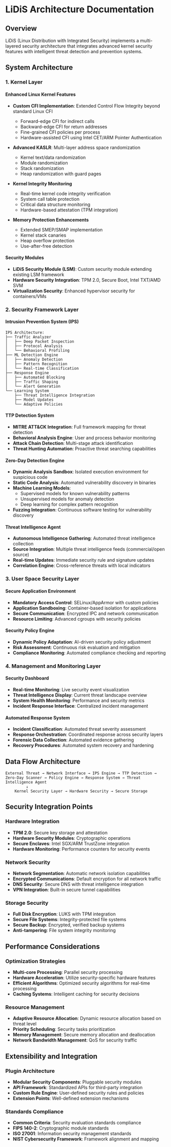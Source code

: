 # LiDiS Architecture Documentation

## Overview

LiDiS (Linux Distribution with Integrated Security) implements a multi-layered security architecture that integrates advanced kernel security features with intelligent threat detection and prevention systems.

## System Architecture

### 1. Kernel Layer

#### Enhanced Linux Kernel Features
- **Custom CFI Implementation**: Extended Control Flow Integrity beyond standard Linux CFI
  - Forward-edge CFI for indirect calls
  - Backward-edge CFI for return addresses
  - Fine-grained CFI policies per process
  - Hardware-assisted CFI using Intel CET/ARM Pointer Authentication

- **Advanced KASLR**: Multi-layer address space randomization
  - Kernel text/data randomization
  - Module randomization
  - Stack randomization
  - Heap randomization with guard pages

- **Kernel Integrity Monitoring**
  - Real-time kernel code integrity verification
  - System call table protection
  - Critical data structure monitoring
  - Hardware-based attestation (TPM integration)

- **Memory Protection Enhancements**
  - Extended SMEP/SMAP implementation
  - Kernel stack canaries
  - Heap overflow protection
  - Use-after-free detection

#### Security Modules
- **LiDiS Security Module (LSM)**: Custom security module extending existing LSM framework
- **Hardware Security Integration**: TPM 2.0, Secure Boot, Intel TXT/AMD SVM
- **Virtualization Security**: Enhanced hypervisor security for containers/VMs

### 2. Security Framework Layer

#### Intrusion Prevention System (IPS)
```
IPS Architecture:
├── Traffic Analyzer
│   ├── Deep Packet Inspection
│   ├── Protocol Analysis
│   └── Behavioral Profiling
├── ML Detection Engine
│   ├── Anomaly Detection
│   ├── Pattern Recognition
│   └── Real-time Classification
├── Response Engine
│   ├── Automated Blocking
│   ├── Traffic Shaping
│   └── Alert Generation
└── Learning System
    ├── Threat Intelligence Integration
    ├── Model Updates
    └── Adaptive Policies
```

#### TTP Detection System
- **MITRE ATT&CK Integration**: Full framework mapping for threat detection
- **Behavioral Analysis Engine**: User and process behavior monitoring
- **Attack Chain Detection**: Multi-stage attack identification
- **Threat Hunting Automation**: Proactive threat searching capabilities

#### Zero-Day Detection Engine
- **Dynamic Analysis Sandbox**: Isolated execution environment for suspicious code
- **Static Code Analysis**: Automated vulnerability discovery in binaries
- **Machine Learning Models**: 
  - Supervised models for known vulnerability patterns
  - Unsupervised models for anomaly detection
  - Deep learning for complex pattern recognition
- **Fuzzing Integration**: Continuous software testing for vulnerability discovery

#### Threat Intelligence Agent
- **Autonomous Intelligence Gathering**: Automated threat intelligence collection
- **Source Integration**: Multiple threat intelligence feeds (commercial/open source)
- **Real-time Updates**: Immediate security rule and signature updates
- **Correlation Engine**: Cross-reference threats with local indicators

### 3. User Space Security Layer

#### Secure Application Environment
- **Mandatory Access Control**: SELinux/AppArmor with custom policies
- **Application Sandboxing**: Container-based isolation for applications
- **Secure Communication**: Encrypted IPC and network communication
- **Resource Limiting**: Advanced cgroups with security policies

#### Security Policy Engine
- **Dynamic Policy Adaptation**: AI-driven security policy adjustment
- **Risk Assessment**: Continuous risk evaluation and mitigation
- **Compliance Monitoring**: Automated compliance checking and reporting

### 4. Management and Monitoring Layer

#### Security Dashboard
- **Real-time Monitoring**: Live security event visualization
- **Threat Intelligence Display**: Current threat landscape overview
- **System Health Monitoring**: Performance and security metrics
- **Incident Response Interface**: Centralized incident management

#### Automated Response System
- **Incident Classification**: Automated threat severity assessment
- **Response Orchestration**: Coordinated response across security layers
- **Forensic Data Collection**: Automated evidence gathering
- **Recovery Procedures**: Automated system recovery and hardening

## Data Flow Architecture

```
External Threat → Network Interface → IPS Engine → TTP Detection → 
Zero-Day Scanner → Policy Engine → Response System → Threat Intelligence Agent
         ↓
    Kernel Security Layer → Hardware Security → Secure Storage
```

## Security Integration Points

### Hardware Integration
- **TPM 2.0**: Secure key storage and attestation
- **Hardware Security Modules**: Cryptographic operations
- **Secure Enclaves**: Intel SGX/ARM TrustZone integration
- **Hardware Monitoring**: Performance counters for security events

### Network Security
- **Network Segmentation**: Automatic network isolation capabilities
- **Encrypted Communications**: Default encryption for all network traffic
- **DNS Security**: Secure DNS with threat intelligence integration
- **VPN Integration**: Built-in secure tunnel capabilities

### Storage Security
- **Full Disk Encryption**: LUKS with TPM integration
- **Secure File Systems**: Integrity-protected file systems
- **Secure Backup**: Encrypted, verified backup systems
- **Anti-tampering**: File system integrity monitoring

## Performance Considerations

### Optimization Strategies
- **Multi-core Processing**: Parallel security processing
- **Hardware Acceleration**: Utilize security-specific hardware features
- **Efficient Algorithms**: Optimized security algorithms for real-time processing
- **Caching Systems**: Intelligent caching for security decisions

### Resource Management
- **Adaptive Resource Allocation**: Dynamic resource allocation based on threat level
- **Priority Scheduling**: Security tasks prioritization
- **Memory Management**: Secure memory allocation and deallocation
- **Network Bandwidth Management**: QoS for security traffic

## Extensibility and Integration

### Plugin Architecture
- **Modular Security Components**: Pluggable security modules
- **API Framework**: Standardized APIs for third-party integration
- **Custom Rule Engine**: User-defined security rules and policies
- **Extension Points**: Well-defined extension mechanisms

### Standards Compliance
- **Common Criteria**: Security evaluation standards compliance
- **FIPS 140-2**: Cryptographic module standards
- **ISO 27001**: Information security management standards
- **NIST Cybersecurity Framework**: Framework alignment and mapping